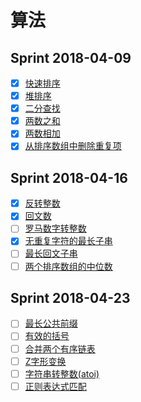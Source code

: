# 算法

## Sprint 2018-04-09
- [x] [快速排序](quick-sort.md)
- [x] [堆排序](heap-sort.md)
- [x] [二分查找](binary-search.md)
- [x] [两数之和](two-sum.md)
- [x] [两数相加](add-two-numbers.md)
- [x] [从排序数组中删除重复项](remove-duplicates.md)

## Sprint 2018-04-16
- [x] [反转整数](reverse-integer.md)
- [x] [回文数](palindrome-number.md)
- [ ] [罗马数字转整数](roman-to-integer.md)
- [x] [无重复字符的最长子串](longest-substring-without-repeating-characters.md)
- [ ] [最长回文子串](longest-palindromic-substring.md)
- [ ] [两个排序数组的中位数](median-of-two-sorted-arrays)

## Sprint 2018-04-23
- [ ] [最长公共前缀](longest-common-prefix.md)
- [ ] [有效的括号](valid-parentheses.md)
- [ ] [合并两个有序链表](merge-two-sorted-lists.md)
- [ ] [Z字形变换](zigzag-conversion.md)
- [ ] [字符串转整数(atoi)](string-to-integer-atoi.md)
- [ ] [正则表达式匹配](regular-expression-matching.md)